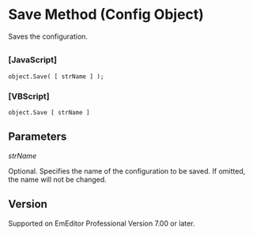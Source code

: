 # Save Method (Config Object)

Saves the configuration.

## 

### \[JavaScript\]

```
object.Save( [ strName ] );
```

### \[VBScript\]

```
object.Save [ strName ]
```

## Parameters

_strName_

Optional. Specifies the name of the configuration to be saved. If omitted, the name will not be changed.

## Version

Supported on EmEditor Professional Version 7.00 or later.
